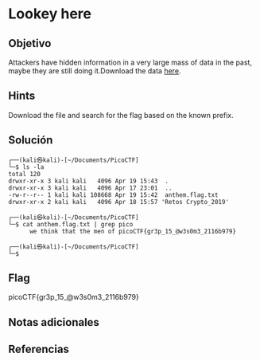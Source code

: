 # Lookey here

## Objetivo

Attackers have hidden information in a very large mass of data in the past, maybe they are still doing it.Download the data [here](https://artifacts.picoctf.net/c/126/anthem.flag.txt).

## Hints

Download the file and search for the flag based on the known prefix.

## Solución

```
┌──(kali㉿kali)-[~/Documents/PicoCTF]
└─$ ls -la
total 120
drwxr-xr-x 3 kali kali   4096 Apr 19 15:43  .
drwxr-xr-x 3 kali kali   4096 Apr 17 23:01  ..
-rw-r--r-- 1 kali kali 108668 Apr 19 15:42  anthem.flag.txt
drwxr-xr-x 2 kali kali   4096 Apr 18 15:57 'Retos Crypto_2019'
                                                                                                        
┌──(kali㉿kali)-[~/Documents/PicoCTF]
└─$ cat anthem.flag.txt | grep pico
      we think that the men of picoCTF{gr3p_15_@w3s0m3_2116b979}
                                                                                                        
┌──(kali㉿kali)-[~/Documents/PicoCTF]
└─$ 
```

## Flag

picoCTF{gr3p_15_@w3s0m3_2116b979}

## Notas adicionales

## Referencias
